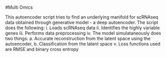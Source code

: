 #Multi Omics

This autoencoder script tries to find an underlying manifold for scRNAseq data obtained through generative model - a deep autoencoder.
The script does the following:
  i. Loads scRNAseq data
  ii. Identifies the highly variable genes
  iii. Performs data preprocessing
  iv. The model simulataneously does two things: a. Accurate reconstruction from the latent space using the autoencoder, b. Classification from the latent space
  v. Loss functions used are RMSE and binary cross entropy
